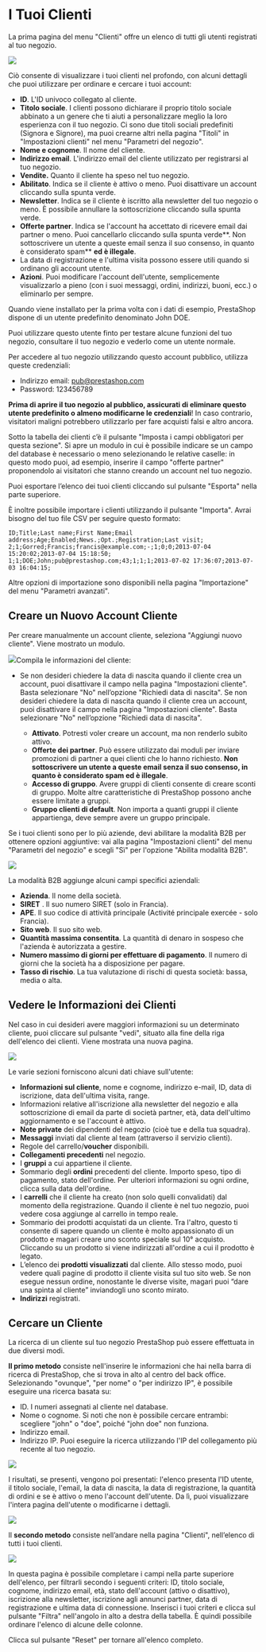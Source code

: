 # I Tuoi Clienti

La prima pagina del menu "Clienti" offre un elenco di tutti gli utenti registrati al tuo negozio.

![](../../../.gitbook/assets/54267639.png)

Ciò consente di visualizzare i tuoi clienti nel profondo, con alcuni dettagli che puoi utilizzare per ordinare e cercare i tuoi account:

* **ID**. L'ID univoco collegato al cliente.
* **Titolo sociale**. I clienti possono dichiarare il proprio titolo sociale abbinato a un genere che ti aiuti a personalizzare meglio la loro esperienza con il tuo negozio. Ci sono due titoli sociali predefiniti \(Signora e Signore\), ma puoi crearne altri nella pagina "Titoli" in "Impostazioni clienti" nel menu "Parametri del negozio".
* **Nome e cognome**. Il nome del cliente.
* **Indirizzo email**. L'indirizzo email del cliente utilizzato per registrarsi al tuo negozio.
* **Vendite.** Quanto il cliente ha speso nel tuo negozio.
* **Abilitato**. Indica se il cliente è attivo o meno. Puoi disattivare un account cliccando sulla spunta verde.
* **Newsletter**. Indica se il cliente è iscritto alla newsletter del tuo negozio o meno. È possibile annullare la sottoscrizione cliccando sulla spunta verde.
* **Offerte partner**. Indica se l'account ha accettato di ricevere email dai partner o meno. Puoi cancellarlo cliccando sulla spunta verde**. Non sottoscrivere un utente a queste email senza il suo consenso, in quanto è considerato spam** **ed è illegale**.
* La data di registrazione e l'ultima visita possono essere utili quando si ordinano gli account utente.
* **Azioni**. Puoi modificare l'account dell'utente, semplicemente visualizzarlo a pieno \(con i suoi messaggi, ordini, indirizzi, buoni, ecc.\) o eliminarlo per sempre.

Quando viene installato per la prima volta con i dati di esempio, PrestaShop dispone di un utente predefinito denominato John DOE.

Puoi utilizzare questo utente finto per testare alcune funzioni del tuo negozio, consultare il tuo negozio e vederlo come un utente normale.

Per accedere al tuo negozio utilizzando questo account pubblico, utilizza queste credenziali:

* Indirizzo email: [pub@prestashop.com](mailto:pub@prestashop.com)
* Password: 123456789

**Prima di aprire il tuo negozio al pubblico, assicurati di eliminare questo utente predefinito o almeno modificarne le credenziali**! In caso contrario, visitatori maligni potrebbero utilizzarlo per fare acquisti falsi e altro ancora.

Sotto la tabella dei clienti c’è il pulsante "Imposta i campi obbligatori per questa sezione". Si apre un modulo in cui è possibile indicare se un campo del database è necessario o meno selezionando le relative caselle: in questo modo puoi, ad esempio, inserire il campo "offerte partner" proponendolo ai visitatori che stanno creando un account nel tuo negozio.

Puoi esportare l’elenco dei tuoi clienti cliccando sul pulsante "Esporta" nella parte superiore.

È inoltre possibile importare i clienti utilizzando il pulsante "Importa". Avrai bisogno del tuo file CSV per seguire questo formato:

```text
ID;Title;Last name;First Name;Email address;Age;Enabled;News.;Opt.;Registration;Last visit;
2;1;Gorred;Francis;francis@example.com;-;1;0;0;2013-07-04 15:20:02;2013-07-04 15:18:50;
1;1;DOE;John;pub@prestashop.com;43;1;1;1;2013-07-02 17:36:07;2013-07-03 16:04:15;
```

Altre opzioni di importazione sono disponibili nella pagina "Importazione" del menu "Parametri avanzati".

## Creare un Nuovo Account Cliente <a id="ITuoiClienti-CreareunNuovoAccountCliente"></a>

Per creare manualmente un account cliente, seleziona "Aggiungi nuovo cliente". Viene mostrato un modulo.

![](../../../.gitbook/assets/54267640.png)Compila le informazioni del cliente:

* Se non desideri chiedere la data di nascita quando il cliente crea un account, puoi disattivare il campo nella pagina "Impostazioni cliente". Basta selezionare "No" nell’opzione "Richiedi data di nascita".
  Se non desideri chiedere la data di nascita quando il cliente crea un account, puoi disattivare il campo nella pagina "Impostazioni cliente". Basta selezionare "No" nell’opzione "Richiedi data di nascita".

  * **Attivato**. Potresti voler creare un account, ma non renderlo subito attivo.
  * **Offerte dei partner**. Può essere utilizzato dai moduli per inviare promozioni di partner a quei clienti che lo hanno richiesto. **Non sottoscrivere un utente a queste email senza il suo consenso, in quanto è considerato spam ed è illegale**.
  * **Accesso di gruppo**. Avere gruppi di clienti consente di creare sconti di gruppo. Molte altre caratteristiche di PrestaShop possono anche essere limitate a gruppi.
  * **Gruppo clienti di default**. Non importa a quanti gruppi il cliente appartienga, deve sempre avere un gruppo principale.

Se i tuoi clienti sono per lo più aziende, devi abilitare la modalità B2B per ottenere opzioni aggiuntive: vai alla pagina "Impostazioni clienti" del menu "Parametri del negozio" e scegli "Sì" per l'opzione "Abilita modalità B2B".

![](../../../.gitbook/assets/54267641%20%281%29%20%281%29.png)

La modalità B2B aggiunge alcuni campi specifici aziendali:

* **Azienda**. Il nome della società.
* **SIRET** . Il suo numero SIRET \(solo in Francia\).
* **APE**. Il suo codice di attività principale \(Activité principale exercée - solo Francia\).
* **Sito web**. Il suo sito web.
* **Quantità massima consentita**. La quantità di denaro in sospeso che l'azienda è autorizzata a gestire.
* **Numero massimo di giorni per effettuare di pagamento**. Il numero di giorni che la società ha a disposizione per pagare.
* **Tasso di rischio**. La tua valutazione di rischi di questa società: bassa, media o alta.

## Vedere le Informazioni dei Clienti <a id="ITuoiClienti-VedereleInformazionideiClienti"></a>

Nel caso in cui desideri avere maggiori informazioni su un determinato cliente, puoi cliccare sul pulsante "vedi", situato alla fine della riga dell'elenco dei clienti. Viene mostrata una nuova pagina.

![](../../../.gitbook/assets/54267642.png)

Le varie sezioni forniscono alcuni dati chiave sull'utente:

* **Informazioni sul cliente**, nome e cognome, indirizzo e-mail, ID, data di iscrizione, data dell'ultima visita, range.
* Informazioni relative all'iscrizione alla newsletter del negozio e alla sottoscrizione di email da parte di società partner, età, data dell'ultimo aggiornamento e se l'account è attivo.
* **Note private** dei dipendenti del negozio \(cioè tue e della tua squadra\).
* **Messaggi** inviati dal cliente al team \(attraverso il servizio clienti\).
* Regole del carrello/**voucher** disponibili.
* **Collegamenti precedenti** nel negozio.
* I **gruppi** a cui appartiene il cliente.
* Sommario degli **ordini** precedenti del cliente. Importo speso, tipo di pagamento, stato dell'ordine. Per ulteriori informazioni su ogni ordine, clicca sulla data dell'ordine.
* I **carrelli** che il cliente ha creato \(non solo quelli convalidati\) dal momento della registrazione. Quando il cliente è nel tuo negozio, puoi vedere cosa aggiunge al carrello in tempo reale.
* Sommario dei prodotti acquistati da un cliente. Tra l'altro, questo ti consente di sapere quando un cliente è molto appassionato di un prodotto e magari creare uno sconto speciale sul 10° acquisto. Cliccando su un prodotto si viene indirizzati all'ordine a cui il prodotto è legato.
* L’elenco dei **prodotti visualizzati** dal cliente. Allo stesso modo, puoi vedere quali pagine di prodotto il cliente visita sul tuo sito web. Se non esegue nessun ordine, nonostante le diverse visite, magari puoi “dare una spinta al cliente” inviandogli uno sconto mirato.
* **Indirizzi** registrati.

## Cercare un Cliente <a id="ITuoiClienti-CercareunCliente"></a>

La ricerca di un cliente sul tuo negozio PrestaShop può essere effettuata in due diversi modi.

**Il primo metodo** consiste nell'inserire le informazioni che hai nella barra di ricerca di PrestaShop, che si trova in alto al centro del back office. Selezionando "ovunque", "per nome" o "per indirizzo IP", è possibile eseguire una ricerca basata su:

* ID. I numeri assegnati al cliente nel database.
* Nome o cognome. Si noti che non è possibile cercare entrambi: scegliere "john" o "doe", poiché "john doe" non funziona.
* Indirizzo email.
* Indirizzo IP. Puoi eseguire la ricerca utilizzando l'IP del collegamento più recente al tuo negozio.

![](../../../.gitbook/assets/54267643.png)

I risultati, se presenti, vengono poi presentati: l'elenco presenta l'ID utente, il titolo sociale, l'email, la data di nascita, la data di registrazione, la quantità di ordini e se è attivo o meno l'account dell'utente. Da lì, puoi visualizzare l'intera pagina dell'utente o modificarne i dettagli.

![](../../../.gitbook/assets/54267644.png)

Il **secondo metodo** consiste nell’andare nella pagina "Clienti", nell’elenco di tutti i tuoi clienti.

![](../../../.gitbook/assets/54267645.png)

In questa pagina è possibile completare i campi nella parte superiore dell'elenco, per filtrarli secondo i seguenti criteri: ID, titolo sociale, cognome, indirizzo email, età, stato dell'account \(attivo o disattivo\), iscrizione alla newsletter, iscrizione agli annunci partner, data di registrazione e ultima data di connessione. Inserisci i tuoi criteri e clicca sul pulsante "Filtra" nell'angolo in alto a destra della tabella. È quindi possibile ordinare l'elenco di alcune delle colonne.

Clicca sul pulsante "Reset" per tornare all'elenco completo.

